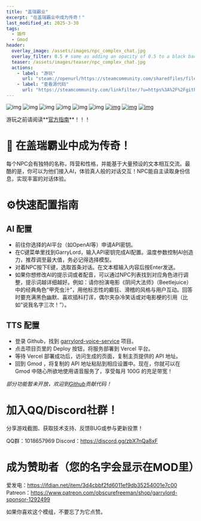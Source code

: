 ```yaml
---
title: "盖瑞霸业"
excerpt: "在盖瑞霸业中成为传奇！"
last_modified_at: 2025-3-30
tags:
  - 插件
  - Gmod
header:
  overlay_image: /assets/images/npc_complex_chat.jpg
  overlay_filter: 0.5 # same as adding an opacity of 0.5 to a black background
  teaser: /assets/images/teaser/npc_complex_chat.jpg
  actions:
    - label: "游玩"
      url: "steam://openurl/https://steamcommunity.com/sharedfiles/filedetails/?id=3454807061"
    - label: "查看源代码"
      url: "https://steamcommunity.com/linkfilter/?u=https%3A%2F%2Fgithub.com%2Fobscurefreeman%2Fnpc_complex_chat"
---
```


![img](https://img.shields.io/steam/subscriptions/3454807061?style=for-the-badge&label=%E8%AE%A2%E9%98%85&color=b4e419) ![img](https://img.shields.io/steam/downloads/3454807061?style=for-the-badge&label=%E4%B8%8B%E8%BD%BD&color=00adb5) ![img](https://img.shields.io/steam/views/3454807061?style=for-the-badge&label=%E6%B5%8F%E8%A7%88%E9%87%8F&color=ff5719) ![img](https://img.shields.io/steam/size/3454807061?style=for-the-badge&label=%E6%A8%A1%E7%BB%84%E5%A4%A7%E5%B0%8F&color=2ea043)
![img](https://img.shields.io/steam/release-date/3454807061?style=for-the-badge&label=%E5%8F%91%E5%B8%83%E6%97%A5%E6%9C%9F&color=ffb300) ![img](https://img.shields.io/steam/update-date/3454807061?style=for-the-badge&label=%E6%9B%B4%E6%96%B0%E6%97%A5%E6%9C%9F&color=515de9)
[![img](https://img.shields.io/badge/Steam-000000.svg?logo=steam&logoColor=white&style=for-the-badge)](https://steamcommunity.com/id/obscurefreeman/) [![img](https://img.shields.io/badge/Youtube-FF0000?logo=youtube&logoColor=white&style=for-the-badge)](https://www.youtube.com/channel/UCw_S5zgJ6ikGSXtFeAvVK8Q) [![img](https://img.shields.io/badge/Discord-7289DA.svg?logo=discord&logoColor=white&style=for-the-badge)](https://steamcommunity.com/linkfilter/?u=https%3A%2F%2Fdiscord.gg%2FzbX7nQa8xF)

游玩之前请阅读**[官方指南](https://steamcommunity.com/sharedfiles/filedetails/?id=3456122462)**！！！

# 🚀 在盖瑞霸业中成为传奇！

每个NPC会有独特的名称，阵营和性格，并能基于大量预设的文本相互交流。最酷的是，你可以为他们接入AI，体验真人般的对话交互！NPC能自主读取身份信息，实现丰富的对话体验。

# **⚙️**快速配置指南

## AI 配置

- 前往你选择的AI平台（如OpenAI等）申请API密钥。
- 在C键菜单里找到GarryLord，输入API密钥完成AI配置。温度参数控制AI创造力，推荐调至最大值，务必记得选择模型。
- 对着NPC按下E键，选取首条对话。在文本框输入内容后按Enter发送。
- 如果你想修改AI的提示词或者配音，可以通过NPC列表找到对应角色进行调整，提示词越详细越好。例如：请你扮演电影《阴间大法师》（Beetlejuice）中的经典角色“甲壳虫汁”，用他标志性的癫狂、滑稽的风格与用户互动。回答时要充满黑色幽默、喜欢插科打诨，偶尔夹杂冷笑话或对电影梗的引用（比如“说我名字三次！”）。

## TTS 配置

- 登录 Github，找到 [garrylord-voice-service](https://steamcommunity.com/linkfilter/?u=https%3A%2F%2Fgithub.com%2Fobscurefreeman%2Fgarrylord-voice-service) 项目。
- 点击项目页里的 Deploy 按钮，将服务部署到 Vercel 平台。
- 等待 Vercel 部署成功后，访问生成的页面，复制主页提供的 API 地址。
- 回到 Gmod ，将复制的 API 地址粘贴到相应设置中。现在，你就可以在 Gmod 中随心所欲地使用语音服务了，享受每月 100G 的充足带宽！

*部分功能暂未开放，欢迎到[Github](https://steamcommunity.com/linkfilter/?u=https%3A%2F%2Fgithub.com%2Fobscurefreeman%2Fnpc_complex_chat)贡献代码！*

# 加入QQ/Discord社群！

分享游戏截图、获取技术支持、反馈BUG或参与更新投票！

QQ群：1018657969
Discord：https://discord.gg/zbX7nQa8xF

# 成为赞助者（您的名字会显示在MOD里）

爱发电：https://ifdian.net/item/3d4cbbf2fd6011ef9db35254001e7c00
Patreon：https://www.patreon.com/obscurefreeman/shop/garrylord-sponsor-1292499

如果你喜欢这个模组，不要忘了为它点赞。
